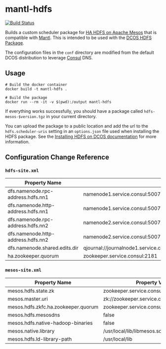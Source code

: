 # mantl-hdfs

[![Build Status](https://travis-ci.org/ryane/mantl-hdfs.svg?branch=master)](https://travis-ci.org/ryane/mantl-hdfs)

Builds a custom scheduler package for [HA HDFS on Apache Mesos](https://github.com/mesosphere/hdfs) that is compatible with [Mantl](http://mantl.io/). This is intended to be used with the [DCOS HDFS Package](https://docs.mesosphere.com/services/hdfs/).

The configuration files in the `conf` directory are modified from the default DCOS distribution to leverage [Consul](https://www.consul.io/) DNS.

## Usage

```shell
# Build the docker container
docker build -t mantl-hdfs .

# Build the package
docker run --rm -it -v $(pwd):/output mantl-hdfs
```

If everything works successfully, you should have a package called `hdfs-mesos-$version.tgz` in your current directory.

You can upload the package to a public location and add the url to the `hdfs.scheduler-uris` setting in an `options.json` file used when installing the HDFS package. See the [Installing HDFS on DCOS documentation](https://docs.mesosphere.com/services/hdfs/) for more information.

## Configuration Change Reference

### `hdfs-site.xml`


| Property Name                      | Property Value                                                                                                     |
|------------------------------------|--------------------------------------------------------------------------------------------------------------------|
| dfs.namenode.rpc-address.hdfs.nn1  | namenode1.service.consul:50071                                                                                     |
| dfs.namenode.http-address.hdfs.nn1 | namenode1.service.consul:50070                                                                                     |
| dfs.namenode.rpc-address.hdfs.nn2  | namenode2.service.consul:50071                                                                                     |
| dfs.namenode.http-address.hdfs.nn2 | namenode2.service.consul:50070                                                                                     |
| dfs.namenode.shared.edits.dir      | qjournal://journalnode1.service.consul:8485;journalnode2.service.consul:8485;journalnode3.service.consul:8485/hdfs |
| ha.zookeeper.quorum                | zookeeper.service.consul:2181                                                                                      |


### `mesos-site.xml`


| Property Name                       | Property Value                           |
|-------------------------------------|------------------------------------------|
| mesos.hdfs.state.zk                 | zookeeper.service.consul:2181            |
| mesos.master.uri                    | zk://zookeeper.service.consul:2181/mesos |
| mesos.hdfs.zkfc.ha.zookeeper.quorum | zookeeper.service.consul:2181            |
| mesos.hdfs.mesosdns                 | false                                    |
| mesos.hdfs.native-hadoop-binaries   | false                                    |
| mesos.native.library                | /usr/local/lib/libmesos.so               |
| mesos.hdfs.ld-library-path          | /usr/local/lib                           |

